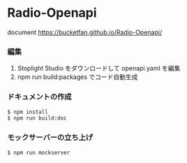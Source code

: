 # Radio-Openapi

document
https://bucketfan.github.io/Radio-Openapi/

### 編集

1. Stoplight Studio をダウンロードして openapi.yaml を編集
2. npm run build:packages でコード自動生成

### ドキュメントの作成

```sh
$ npm install
$ npm run build:doc
```

### モックサーバーの立ち上げ

```sh
$ npm run mockserver
```
